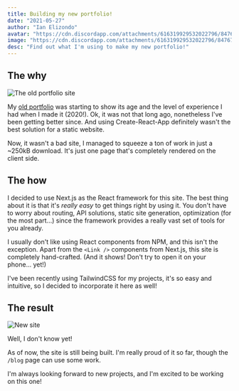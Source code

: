 ```yaml
---
title: Building my new portfolio!
date: "2021-05-27"
author: "Ian Elizondo"
avatar: "https://cdn.discordapp.com/attachments/616319929532022796/847658206725668894/1612222001434.png"
image: "https://cdn.discordapp.com/attachments/616319929532022796/847670925600096267/unknown.png"
desc: "Find out what I'm using to make my new portfolio!"
---
```


## The why

![The old portfolio site](https://cdn.discordapp.com/attachments/616319929532022796/847672552851898388/unknown.png)

My [old portfolio](https://old.ianeli1.com/) was starting to show its age and the level of experience I had when I made it (2020!). Ok, it was not that long ago, nonetheless I've been getting better since. And using Create-React-App definitely wasn't the best solution for a static website.

Now, it wasn't a bad site, I managed to squeeze a ton of work in just a ~250kB download. It's just one page that's completely rendered on the client side.

## The how

I decided to use Next.js as the React framework for this site. The best thing about it is that it's _really easy_ to get things right by using it. You don't have to worry about routing, API solutions, static site generation, optimization (for the most part...) since the framework provides a really vast set of tools for you already.

I usually don't like using React components from NPM, and this isn't the exception. Apart from the `<Link />` components from Next.js, this site is completely hand-crafted. (And it shows! Don't try to open it on your phone... yet!)

I've been recently using TailwindCSS for my projects, it's so easy and intuitive, so I decided to incorporate it here as well!

## The result

![New site](https://cdn.discordapp.com/attachments/616319929532022796/847670925600096267/unknown.png)

Well, I don't know yet!

As of now, the site is still being built. I'm really proud of it so far, though the `/blog` page can use some work.

I'm always looking forward to new projects, and I'm excited to be working on this one!
